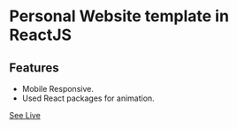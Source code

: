 # Personal Website template in ReactJS
## Features
- Mobile Responsive.
- Used React packages for animation.

[See Live](https://portfolio-react-ash.netlify.app/)
